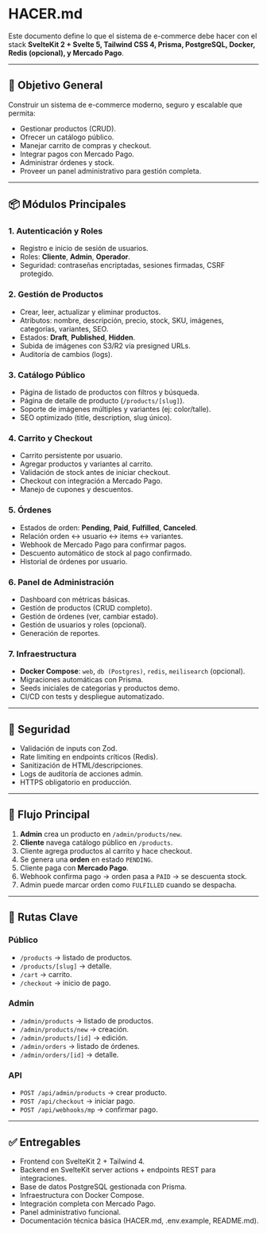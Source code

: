 # HACER.md

Este documento define lo que el sistema de e-commerce debe hacer con el stack **SvelteKit 2 + Svelte 5, Tailwind CSS 4, Prisma, PostgreSQL, Docker, Redis (opcional), y Mercado Pago**.

---

## 🎯 Objetivo General
Construir un sistema de e-commerce moderno, seguro y escalable que permita:
- Gestionar productos (CRUD).
- Ofrecer un catálogo público.
- Manejar carrito de compras y checkout.
- Integrar pagos con Mercado Pago.
- Administrar órdenes y stock.
- Proveer un panel administrativo para gestión completa.

---

## 📦 Módulos Principales

### 1. Autenticación y Roles
- Registro e inicio de sesión de usuarios.
- Roles: **Cliente**, **Admin**, **Operador**.
- Seguridad: contraseñas encriptadas, sesiones firmadas, CSRF protegido.

### 2. Gestión de Productos
- Crear, leer, actualizar y eliminar productos.
- Atributos: nombre, descripción, precio, stock, SKU, imágenes, categorías, variantes, SEO.
- Estados: **Draft**, **Published**, **Hidden**.
- Subida de imágenes con S3/R2 vía presigned URLs.
- Auditoría de cambios (logs).

### 3. Catálogo Público
- Página de listado de productos con filtros y búsqueda.
- Página de detalle de producto (`/products/[slug]`).
- Soporte de imágenes múltiples y variantes (ej: color/talle).
- SEO optimizado (title, description, slug único).

### 4. Carrito y Checkout
- Carrito persistente por usuario.
- Agregar productos y variantes al carrito.
- Validación de stock antes de iniciar checkout.
- Checkout con integración a Mercado Pago.
- Manejo de cupones y descuentos.

### 5. Órdenes
- Estados de orden: **Pending**, **Paid**, **Fulfilled**, **Canceled**.
- Relación orden ↔ usuario ↔ items ↔ variantes.
- Webhook de Mercado Pago para confirmar pagos.
- Descuento automático de stock al pago confirmado.
- Historial de órdenes por usuario.

### 6. Panel de Administración
- Dashboard con métricas básicas.
- Gestión de productos (CRUD completo).
- Gestión de órdenes (ver, cambiar estado).
- Gestión de usuarios y roles (opcional).
- Generación de reportes.

### 7. Infraestructura
- **Docker Compose**: `web`, `db (Postgres)`, `redis`, `meilisearch` (opcional).
- Migraciones automáticas con Prisma.
- Seeds iniciales de categorías y productos demo.
- CI/CD con tests y despliegue automatizado.

---

## 🔐 Seguridad
- Validación de inputs con Zod.
- Rate limiting en endpoints críticos (Redis).
- Sanitización de HTML/descripciones.
- Logs de auditoría de acciones admin.
- HTTPS obligatorio en producción.

---

## 🚀 Flujo Principal
1. **Admin** crea un producto en `/admin/products/new`.
2. **Cliente** navega catálogo público en `/products`.
3. Cliente agrega productos al carrito y hace checkout.
4. Se genera una **orden** en estado `PENDING`.
5. Cliente paga con **Mercado Pago**.
6. Webhook confirma pago → orden pasa a `PAID` → se descuenta stock.
7. Admin puede marcar orden como `FULFILLED` cuando se despacha.

---

## 📑 Rutas Clave

### Público
- `/products` → listado de productos.
- `/products/[slug]` → detalle.
- `/cart` → carrito.
- `/checkout` → inicio de pago.

### Admin
- `/admin/products` → listado de productos.
- `/admin/products/new` → creación.
- `/admin/products/[id]` → edición.
- `/admin/orders` → listado de órdenes.
- `/admin/orders/[id]` → detalle.

### API
- `POST /api/admin/products` → crear producto.
- `POST /api/checkout` → iniciar pago.
- `POST /api/webhooks/mp` → confirmar pago.

---

## ✅ Entregables
- Frontend con SvelteKit 2 + Tailwind 4.
- Backend en SvelteKit server actions + endpoints REST para integraciones.
- Base de datos PostgreSQL gestionada con Prisma.
- Infraestructura con Docker Compose.
- Integración completa con Mercado Pago.
- Panel administrativo funcional.
- Documentación técnica básica (HACER.md, .env.example, README.md).
